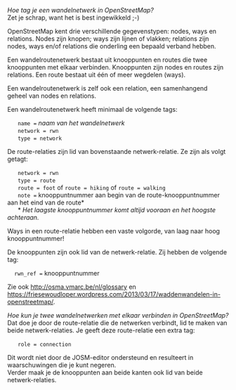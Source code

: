 *Hoe tag je een wandelnetwerk in OpenStreetMap?*    
Zet je schrap, want het is best ingewikkeld ;-)

OpenStreetMap kent drie verschillende gegevenstypen: nodes, ways en relations. Nodes zijn knopen; ways zijn lijnen of vlakken; relations zijn nodes, ways en/of relations die onderling een bepaald verband hebben.

Een wandelroutenetwerk bestaat uit knooppunten en routes die twee knooppunten met elkaar verbinden. Knooppunten zijn nodes en routes zijn relations. Een route bestaat uit één of meer wegdelen (ways).   

Een wandelroutenetwerk is zelf ook een relation, een samenhangend geheel van nodes en relations.

Een wandelroutenetwerk heeft minimaal de volgende tags:  

&nbsp;&nbsp;&nbsp;&nbsp;&nbsp;&nbsp;`name =` *naam van het wandelnetwerk*   
&nbsp;&nbsp;&nbsp;&nbsp;&nbsp;&nbsp;`network = rwn`   
&nbsp;&nbsp;&nbsp;&nbsp;&nbsp;&nbsp;`type = network`   

De route-relaties zijn lid van bovenstaande netwerk-relatie. Ze zijn als volgt getagt:     

&nbsp;&nbsp;&nbsp;&nbsp;&nbsp;&nbsp;`network = rwn`   
&nbsp;&nbsp;&nbsp;&nbsp;&nbsp;&nbsp;`type = route`   
&nbsp;&nbsp;&nbsp;&nbsp;&nbsp;&nbsp;`route = foot` of `route = hiking` of `route = walking`   
&nbsp;&nbsp;&nbsp;&nbsp;&nbsp;&nbsp;`note =` knooppuntnummer aan begin van de route-knooppuntnummer aan het eind van de route\*   
&nbsp;&nbsp;&nbsp;&nbsp;&nbsp;&nbsp;\* *Het laagste knooppuntnummer komt altijd vooraan en het hoogste achteraan.*   

Ways in een route-relatie hebben een vaste volgorde, van laag naar hoog knooppuntnummer!   

De knooppunten zijn ook lid van de netwerk-relatie. Zij hebben de volgende tag:   

&nbsp;&nbsp;&nbsp;&nbsp;`rwn_ref =` knooppuntnummer   

Zie ook http://osma.vmarc.be/nl/glossary en https://friesewoudloper.wordpress.com/2013/03/17/waddenwandelen-in-openstreetmap/. 

*Hoe kun je twee wandelnetwerken met elkaar verbinden in OpenStreetMap?*   
Dat doe je door de route-relatie die de netwerken verbindt, lid te maken van beide netwerk-relaties. Je geeft deze route-relatie een extra tag:  
 
&nbsp;&nbsp;&nbsp;&nbsp;&nbsp;&nbsp;`role = connection`   

Dit wordt niet door de JOSM-editor ondersteund en resulteert in waarschuwingen die je kunt negeren.   
Verder maak je de knooppunten aan beide kanten ook lid van beide netwerk-relaties.